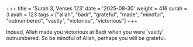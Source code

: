 +++
title = 'Surah 3, Verses 123'
date = '2025-08-30'
weight = 416
surah = 3
ayah = 123
tags = ["allah", "badr", "grateful", "made", "mindful", "outnumbered", "vastly", "victoriou", "victorious"]
+++

Indeed, Allah made you victorious at Badr when you were ˹vastly˺ outnumbered. So be mindful of Allah, perhaps you will be grateful.